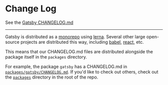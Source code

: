 # Change Log

See the [Gatsby CHANGELOG.md](./packages/gatsby/CHANGELOG.md)

---

Gatsby is distributed as a [monorepo][monorepo] using [lerna][lerna]. Several other large open-source projects are distributed this way, including [babel][babel], [react][react], etc.

This means that our CHANGELOG.md files are distributed alongside the package itself in the `packages` directory.

For example, the package `gatsby` has a CHANGELOG.md in [`packages/gatsby/CHANGELOG.md`](./packages/gatsby/CHANGELOG.md). If you'd like to check out others, check out the [`packages`](./packages) directory in the root of the repo.

[monorepo]: https://en.wikipedia.org/wiki/Monorepo
[lerna]: https://github.com/lerna/lerna
[babel]: https://github.com/babel/babel/
[react]: https://github.com/facebook/react/tree/master/packages
